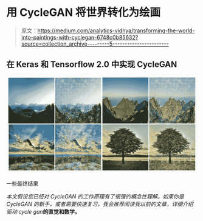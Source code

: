 # 用 CycleGAN 将世界转化为绘画

> 原文：<https://medium.com/analytics-vidhya/transforming-the-world-into-paintings-with-cyclegan-6748c0b85632?source=collection_archive---------5----------------------->

## 在 Keras 和 Tensorflow 2.0 中实现 CycleGAN

![](img/0493d31bc1987a2bc6fc6c545fc3bc19.png)

一些最终结果

*本文假设您已经对 CycleGAN 的工作原理有了很强的概念性理解。如果你是 CycleGAN 的新手，或者需要快速复习，我会推荐阅读我以前的文章，详细介绍驱动 cycle gan*[](/analytics-vidhya/the-beauty-of-cyclegan-c51c153493b8)**的直觉和数学。**